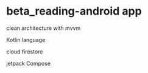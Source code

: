 # beta_reading-android app
clean architecture with mvvm

Kotlin language

cloud firestore

jetpack Compose
